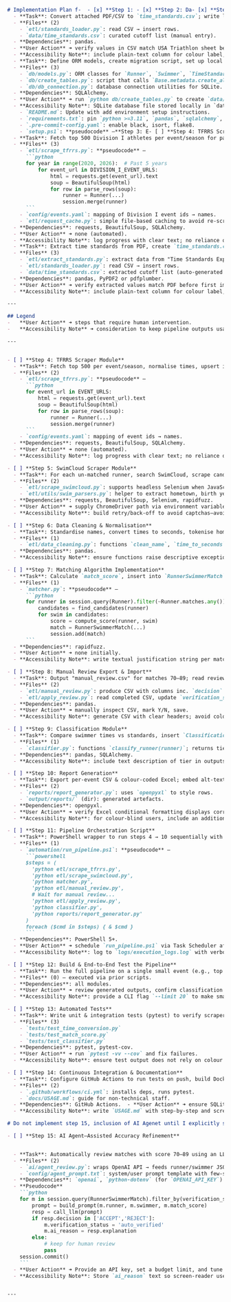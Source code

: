 ````markdown
# Implementation Plan f-  - [x] **Step 1: - [x] **Step 2: Da- [x] **Step 3: Load Time Standards Seed Data**
  - **Task**: Convert attached PDF/CSV to `time_standards.csv`; write loader script.
  - **Files** (2)
    - `etl/standards_loader.py`: read CSV → insert rows.
    - `data/time_standards.csv`: curated cutoff list (manual entry).
  - **Dependencies**: pandas.
  - **User Action** ➜ verify values in CSV match USA Triathlon sheet before first import.
  - **Accessibility Note**: include plain‑text column for colour label, not just colour hex, for screen readers.chema & Connection Layer**
  - **Task**: Define ORM models, create migration script, set up local SQLite database.
  - **Files** (3)
    - `db/models.py`: ORM classes for `Runner`, `Swimmer`, `TimeStandard`, `RunnerSwimmerMatch`, `Classification`.
    - `db/create_tables.py`: script that calls `Base.metadata.create_all(engine)`.
    - `db/db_connection.py`: database connection utilities for SQLite.
  - **Dependencies**: SQLAlchemy.
  - **User Action** ➜ run `python db/create_tables.py` to create `data/tri_talent.db`.
  - **Accessibility Note**: SQLite database file stored locally in `data/` directory.tep 2: Database Schema & Connection Layer**epository & Environment Setup** **Files** (4)
    - `README.md`: Update with add environment setup instructions.
    - `requirements.txt`: pin `python >=3.11`, `pandas`, `sqlalchemy`, `requests`, `beautifulsoup4`, `rapidfuzz`, `openpyxl`, `selenium`, `python-dotenv`, `pdfplumber`.
    - `.pre-commit-config.yaml`: enable black, isort, flake8.
    - `setup.ps1`: **pseudocode** –**Step 3: E- [ ] **Step 4: TFRRS Scraper Module**
  - **Task**: Fetch top 500 Division I athletes per event/season for past 5 years, normalise times, upsert into `runners`.
  - **Files** (3)
    - `etl/scrape_tfrrs.py`: **pseudocode** –
      ```python
      for year in range(2020, 2026):  # Past 5 years
          for event_url in DIVISION_I_EVENT_URLS:
              html = requests.get(event_url).text
              soup = BeautifulSoup(html)
              for row in parse_rows(soup):
                  runner = Runner(...)
                  session.merge(runner)
      ```
    - `config/events.yaml`: mapping of Division I event ids → names.
    - `etl/request_cache.py`: simple file-based caching to avoid re-scraping.
  - **Dependencies**: requests, BeautifulSoup, SQLAlchemy.
  - **User Action** ➜ none (automated).
  - **Accessibility Note**: log progress with clear text; no reliance on colour logs.Time Standards Data**
  - **Task**: Extract time standards from PDF, create `time_standards.csv`, write loader script.
  - **Files** (3)
    - `etl/extract_standards.py`: extract data from "Time Standards Explanation.pdf" and create CSV.
    - `etl/standards_loader.py`: read CSV → insert rows.
    - `data/time_standards.csv`: extracted cutoff list (auto-generated from PDF).
  - **Dependencies**: pandas, PyPDF2 or pdfplumber.
  - **User Action** ➜ verify extracted values match PDF before first import.
  - **Accessibility Note**: include plain‑text column for colour label, not just colour hex, for screen readers.hlon_talent_id_detailed_spec.md

---

## Legend
-   **User Action** ➜ steps that require human intervention.
-   **Accessibility Note** ➜ consideration to keep pipeline outputs usable by assistive technology (e.g., screen‑readers, colour‑blind friendly visualisations).

---


- [ ] **Step 4: TFRRS Scraper Module**
  - **Task**: Fetch top 500 per event/season, normalise times, upsert into `runners`.
  - **Files** (2)
    - `etl/scrape_tfrrs.py`: **pseudocode** –
      ```python
      for event_url in EVENT_URLS:
          html = requests.get(event_url).text
          soup = BeautifulSoup(html)
          for row in parse_rows(soup):
              runner = Runner(...)
              session.merge(runner)
      ```
    - `config/events.yaml`: mapping of event ids → names.
  - **Dependencies**: requests, BeautifulSoup, SQLAlchemy.
  - **User Action** ➜ none (automated).
  - **Accessibility Note**: log progress with clear text; no reliance on colour logs.

- [ ] **Step 5: SwimCloud Scraper Module**
  - **Task**: For each un‑matched runner, search SwimCloud, scrape candidate profiles, store into `swimmers` table.
  - **Files** (2)
    - `etl/scrape_swimcloud.py`: supports headless Selenium when JavaScript search required.
    - `etl/utils/swim_parsers.py`: helper to extract hometown, birth year, best times.
  - **Dependencies**: requests, BeautifulSoup, Selenium, rapidfuzz.
  - **User Action** ➜ supply ChromeDriver path via environment variable.
  - **Accessibility Note**: build retry/back‑off to avoid captchas—avoids forcing manual CAPTCHA challenges.

- [ ] **Step 6: Data Cleaning & Normalisation**
  - **Task**: Standardise names, convert times to seconds, tokenise hometown & team.
  - **Files** (1)
    - `etl/data_cleaning.py`: functions `clean_name`, `time_to_seconds`, etc.
  - **Dependencies**: pandas.
  - **Accessibility Note**: ensure functions raise descriptive exceptions for easier debugging with screen readers.

- [ ] **Step 7: Matching Algorithm Implementation**
  - **Task**: Calculate `match_score`, insert into `RunnerSwimmerMatch`.
  - **Files** (1)
    - `matcher.py`: **pseudocode** –
      ```python
      for runner in session.query(Runner).filter(~Runner.matches.any()):
          candidates = find_candidates(runner)
          for swim in candidates:
              score = compute_score(runner, swim)
              match = RunnerSwimmerMatch(...)
              session.add(match)
      ```
  - **Dependencies**: rapidfuzz.
  - **User Action** ➜ none initially.
  - **Accessibility Note**: write textual justification string per match (fields matched) for audit logs.

- [ ] **Step 8: Manual Review Export & Import**
  - **Task**: Output "manual_review.csv" for matches 70–89; read reviewer decisions back in.
  - **Files** (2)
    - `etl/manual_review.py`: produce CSV with columns inc. `decision` placeholder.
    - `etl/apply_review.py`: read completed CSV, update `verification_status`.
  - **Dependencies**: pandas.
  - **User Action** ➜ manually inspect CSV, mark Y/N, save.
  - **Accessibility Note**: generate CSV with clear headers; avoid colour‑only cues.

- [ ] **Step 9: Classification Module**
  - **Task**: Compare swimmer times vs standards, insert `Classification` rows; assign colour label text + hex.
  - **Files** (1)
    - `classifier.py`: functions `classify_runner(runner)`; returns tier and colour.
  - **Dependencies**: pandas, SQLAlchemy.
  - **Accessibility Note**: include text description of tier in outputs.

- [ ] **Step 10: Report Generation**
  - **Task**: Export per‑event CSV & colour‑coded Excel; embed alt‑text for colour cells.
  - **Files** (2)
    - `reports/report_generator.py`: uses `openpyxl` to style rows.
    - `output/reports/` (dir): generated artefacts.
  - **Dependencies**: openpyxl.
  - **User Action** ➜ verify Excel conditional formatting displays correctly.
  - **Accessibility Note**: for colour‑blind users, include an additional column "Tier".

- [ ] **Step 11: Pipeline Orchestration Script**
  - **Task**: PowerShell wrapper to run steps 4 → 10 sequentially with logging.
  - **Files** (1)
    - `automation/run_pipeline.ps1`: **pseudocode** –
      ```powershell
      $steps = (
        'python etl/scrape_tfrrs.py',
        'python etl/scrape_swimcloud.py',
        'python matcher.py',
        'python etl/manual_review.py',
        # Wait for manual review...
        'python etl/apply_review.py',
        'python classifier.py',
        'python reports/report_generator.py'
      )
      foreach ($cmd in $steps) { & $cmd }
      ```
  - **Dependencies**: PowerShell 5+.
  - **User Action** ➜ schedule `run_pipeline.ps1` via Task Scheduler after each season.
  - **Accessibility Note**: log to `logs/execution_logs.log` with verbosity option.

- [ ] **Step 12: Build & End‑to‑End Test the Pipeline**
  - **Task**: Run the full pipeline on a single small event (e.g., top 20 athletes) to ensure DB writes, match logic, and reporting function.
  - **Files** (0) – executed via prior scripts.
  - **Dependencies**: all modules.
  - **User Action** ➜ review generated outputs, confirm classification accuracy.
  - **Accessibility Note**: provide a CLI flag `--limit 20` to make small‑scale test faster.

- [ ] **Step 13: Automated Tests**
  - **Task**: Write unit & integration tests (pytest) to verify scraper/parsers, matching score calculation, and classification thresholds.
  - **Files** (3)
    - `tests/test_time_conversion.py`
    - `tests/test_match_score.py`
    - `tests/test_classifier.py`
  - **Dependencies**: pytest, pytest‑cov.
  - **User Action** ➜ run `pytest -vv --cov` and fix failures.
  - **Accessibility Note**: ensure test output does not rely on colour (use `pytest --color=no` in CI).

- [ ] **Step 14: Continuous Integration & Documentation**
  - **Task**: Configure GitHub Actions to run tests on push, build Docker image (optional).
  - **Files** (2)
    - `.github/workflows/ci.yml`: installs deps, runs pytest.
    - `docs/USAGE.md`: guide for non‑technical staff.
  - **Dependencies**: GitHub Actions.  - **User Action** ➜ ensure SQLite database file is excluded from repository via `.gitignore`.
  - **Accessibility Note**: write `USAGE.md` with step‑by‑step and screenshots; include alt‑text on images.

# Do not implement step 15, inclusion of AI Agenet until I explicitly say so. This is will only be necessary if the performance of our code needs aid. 

- [ ] **Step 15: AI Agent–Assisted Accuracy Refinement** 


  - **Task**: Automatically review matches with score 70–89 using an LLM and either (a) confirm the match, (b) reject, or (c) leave for human review if confidence is still low.  
  - **Files** (2)  
    - `ai/agent_review.py`: wraps OpenAI API → feeds runner/swimmer JSON payload, returns decision + explanation.  
    - `config/agent_prompt.txt`: system/user prompt template with few-shot examples.  
  - **Dependencies**: `openai`, `python-dotenv` (for `OPENAI_API_KEY`).  
  - **Pseudocode**  
    ```python
    for m in session.query(RunnerSwimmerMatch).filter_by(verification_status='manual_review'):
        prompt = build_prompt(m.runner, m.swimmer, m.match_score)
        resp = call_llm(prompt)
        if resp.decision in ['ACCEPT','REJECT']:
            m.verification_status = 'auto_verified'
            m.ai_reason = resp.explanation
        else:
            # keep for human review
            pass
    session.commit()
    ```  
  - **User Action** ➜ Provide an API key, set a budget limit, and tune the `CONFIDENCE_THRESHOLD` env var.  
  - **Accessibility Note**: Store `ai_reason` text so screen-reader users can understand why the agent made a decision.


---
````
